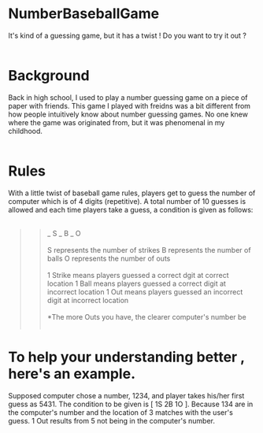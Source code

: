 # NumberBaseballGame
It's kind of a guessing game, but it has a twist ! Do you want to try it out ?
<br></br>
# Background
Back in high school, I used to play a number guessing game on a piece of paper with friends. This game I played with freidns was a bit different from how people intuitively know about number guessing games. No one knew where the game was originated from, but it was phenomenal in my childhood.
<br></br>
# Rules
With a little twist of baseball game rules, players get to guess the number of computer which is of 4 digits (repetitive). A total number of 10 guesses is allowed and each time players take a guess, a condition is given as follows:
<br></br>
>> _ S _ B _ O 
<br></br>
S represents the number of strikes 
B represents the number of balls
O represents the number of outs
<br></br>
1 Strike means players guessed a correct dgit at correct location
1 Ball means players guessed a correct digit at incorrect location
1 Out means players guessed an incorrect digit at incorrect location
<br></br>
*The more Outs you have, the clearer computer's number be
<br></br>
# To help your understanding better , here's an example.
Supposed computer chose a number, 1234, and player takes his/her first guess as 5431. The condition to be given is [ 1S 2B 1O ]. Because 134 are in the computer's number and the location of 3 matches with the user's guess. 1 Out results from 5 not being in the computer's number.
